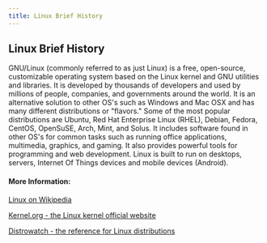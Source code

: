 ```yaml
---
title: Linux Brief History
---
```

## Linux Brief History

GNU/Linux (commonly referred to as just Linux) is a free, open-source, customizable operating system based on the Linux kernel and GNU utilities and libraries.  It is developed by thousands of developers and used by millions of people, companies, and governments around the world. It is an alternative solution to other OS's such as Windows and Mac OSX and has many different distributions or "flavors."  Some of the most popular distributions are Ubuntu, Red Hat Enterprise Linux (RHEL), Debian, Fedora, CentOS, OpenSuSE, Arch, Mint, and Solus. It includes software found in other OS's for common tasks such as running office applications, multimedia, graphics, and gaming. It also provides powerful tools for programming and web development. Linux is built to run on desktops, servers, Internet Of Things devices and mobile devices (Android).


#### More Information:

[Linux on Wikipedia](https://en.wikipedia.org/wiki/Linux)

[Kernel.org - the Linux kernel official website](https://www.kernel.org/)

[Distrowatch - the reference for Linux distributions](http://distrowatch.com)
